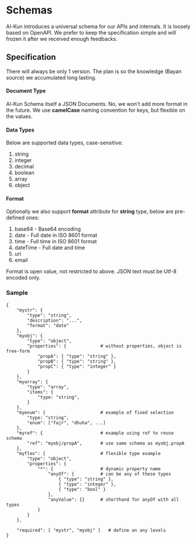 # Schemas

Al-Kun introduces a universal schema for our APIs and internals. It is loosely based on OpenAPI. We prefer to keep the specification simple and will frozen it after we received enough feedbacks.

## Specification

There will always be only 1 version. The plan is so the knowledge (Bayan source) we accumulated long lasting.

#### Document Type
Al-Kun Schema itself a JSON Documents. No, we won't add more format in the future. We use **camelCase** naming convention for keys, but flexible on the values.

#### Data Types
Below are supported data types, case-sensitive:
1. string
2. integer
3. decimal
4. boolean
5. array
6. object

#### Format
Optionally we also support **format** attribute for **string** type, below are pre-defined ones:
1. base64 - Base64 encoding
2. date - Full date in ISO 8601 format
3. time - Full time in ISO 8601 format
4. dateTime - Full date and time
5. uri
6. email

Format is open value, not restricted to above.
JSON text must be Utf-8 encoded only.

### Sample
```
{
    "mystr": {
        "type": "string",
        "description": "...",
        "format": "date"
    },
    "myobj": {
        "type": "object",
        "properties": {             # without properties, object is free-form
            "propA": { "type": "string" },
            "propB": { "type": "string" },
            "propC": { "type": "integer" }   
        }
    },
    "myarray": {
        "type": "array",
        "items": {
            "type: "string",
        }
    },
    "myenum": {                     # example of fixed selection
        "type: "string",
        "enum": ["fajr", "dhuha", ...]
    },
    "myref": {                      # example using ref to reuse schema
        "ref": "myobj/propA",       # use same schema as myobj.propA
    },
    "myflex": {                     # flexible type example
        "type": "object",
        "properties": {
            "*": {                  # dynamic property name
                "anyOf": {          # can be any of these types
                    { "type": "string" },
                    { "type": "integer" },
                    { "type": "bool" }
                },
                "anyValue": {}      # shorthand for anyOf with all types
            }
        }
    },

    "required": [ "mystr", "myobj" ]   # define on any levels
}
```

